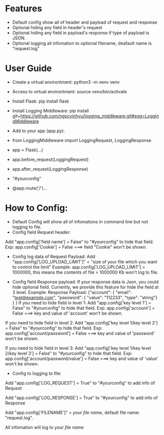 # Features

- Default config show all of header and payload of request and response
- Optional hiding any field in header's request
- Optional hiding any field in payload's response if type of payload is JSON.
- Optional logging all infomation to optional filename, deafault name is "request.log"

# User Guide

- Create a virtual environtment: python3 -m venv venv
- Access to virtual environtment: source venv/bin/activate
- Install Flask: pip install flask
- Install Logging Middleware: pip install git+https://github.com/ngocvinhvu/logging_middleware.git#egg=LoggingMiddleware
- Add to your app (app.py):

- from LoggingMiddleware import LoggingRequest, LoggingResponse
- app = Flask(...)
- app.before_request(LoggingRequest)
- app.after_request(LoggingResponse)
- "#yourconfig"
- @app.route('/')...

# How to Config:
- Default Config will show all of infomations in command line but not logging to file. 
- Config field Request header:

Add "app.config['field name'] = False" to "#yourconfig" to hide that field.
Exp: app.config['Cookie'] = False ===> field "Cookie" won't be shown.

- Config log data of Request Payload:
Add "app.config['LOG_UPLOAD_LIMIT']" = "size of your file which you want to control the limit"
Example: app.config['LOG_UPLOAD_LIMIT'] = 1000000, this means the contents of file > 1000000 Kb won't log to file.

- Config field Response payload:
If your response data is Json, you could hide optional field. 
Currently, we provide this feature for hide the field at 3 level.
Example:
Response Payload: 
{"account": {
                "email": "test@example.com",
                "password": {
                            "value": "112233",
                            "type": "string"}
                        }
            }
If you need to hide field in level 1:
Add "app.config['key level 1'] = False" to "#yourconfig" to hide that field.
Exp: app.config['account'] = False ===> key and value of 'account' won't be shown.

If you need to hide field in level 2:
Add "app.config['key level 1/key level 2'] = False" to "#yourconfig" to hide that field.
Exp: app.config['account/password'] = False ===> key and value of 'password' won't be shown.

If you need to hide field in level 3:
Add "app.config['key level 1/key level 2/key level 3'] = False" to "#yourconfig" to hide that field.
Exp: app.config['account/password/value'] = False ===> key and value of 'value' won't be shown.


- Config to logging to file:

Add "app.config['LOG_REQUEST'] = True" to "#yourconfig" to add info of Request

Add "app.config['LOG_RESPONSE'] = True" to "#yourconfig" to add info of Response

Add "app.config['FILENAME']" = *your file name*, default file name: "request.log". 

All infomation will log to *your file name*
